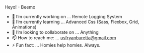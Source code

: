 Heyo! - Beemo

- 🔭 I’m currently working on ... Remote Logging System
- 🌱 I’m currently learning ... Advanced Css (Sass, Flexbox, Grid, Animations)
- 👯 I’m looking to collaborate on ... Anything
- 📫 How to reach me: ... usfryanburetta@gmail.com
- ⚡ Fun fact: ... Homies help homies. Always.
